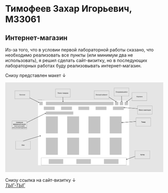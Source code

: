 # Тимофеев Захар Игорьевич, М33061
## Интернет-магазин
Из-за того, что в условии первой лабораторной работы сказано, что необходимо реализовать все пункты (или минимум два не использовать), я решил сделать сайт-визитку, но в последующих лабораторных работах буду реализовывать интернет-магазин.  

Снизу представлен макет ↓

<code>![layout](/img/layout.png "Макет сайта")</code>

Снизу ссылка на сайт-визитку ↓  
[*ТЫГ-ТЫГ*](https://zahar01.github.io/WEB-programming/#snippet_code)  
